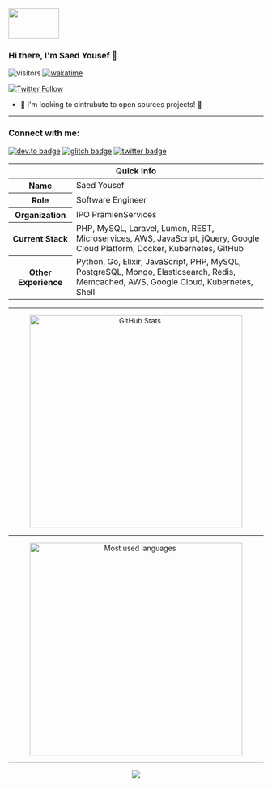 <!-- top left -->
<a href="#">
    <img src="https://media1.giphy.com/media/L0C3eo0XgklO7iqXRC/source.gif" width="100" height="60"/> 
</a>

### Hi there, I'm Saed Yousef 👋

![visitors](https://visitor-badge.glitch.me/badge?page_id=saedyousef.saedyousef&left_color=green&right_color=red)
[![wakatime](https://wakatime.com/badge/user/03bf07e2-4c78-4826-8603-8922f0241061.svg)](https://wakatime.com/@03bf07e2-4c78-4826-8603-8922f0241061)
<p>
  <a href="https://twitter.com/saedqyousef">
    <img alt="Twitter Follow" src="https://img.shields.io/twitter/follow/saedqyousef?style=for-the-badge">
  </a>
</p>


- 🔭 I'm looking to cintrubute to open sources projects! 👯
---

### Connect with me:
[![dev.to badge](https://img.shields.io/badge/linkedin-Saed%20Yousef-%230177B5?style=flat&logo=linkedin)](https://www.linkedin.com/in/saedyousef)
[![glitch badge](https://img.shields.io/badge/facebook-Saed%20Yousef-%230177B5?style=flat&logo=facebook)](https://www.facebook.com/saedqyousef)
[![twitter badge](https://img.shields.io/badge/instagram-@saedqyousef-%23E4415F?style=flat&logo=instagram&logoColor=white)](https://www.instagram.com/saedqyousef)


<table>
  <thead>
    <tr>
      <th colspan="2">Quick Info</th>
    </tr>
  </thead>
  <tbody>
    <tr><th scope='row'>Name</th><td>Saed Yousef</td></tr>
    <tr><th scope='row'>Role</th><td>Software Engineer</td></tr>
    <tr><th scope='row'>Organization</th><td>IPO PrämienServices</td></tr>
    <tr><th scope='row'>Current Stack</th><td>PHP, MySQL, Laravel, Lumen, REST, Microservices, AWS, JavaScript, jQuery, Google Cloud Platform, Docker, Kubernetes, GitHub </td></tr>
    <tr><th scope='row'>Other Experience</th><td>Python, Go, Elixir, JavaScript, PHP, MySQL, PostgreSQL, Mongo, Elasticsearch, Redis, Memcached, AWS, Google Cloud, Kubernetes, Shell</td></tr>
  </tbody>
</table>

---

 <!-- GitHub stats -->
<p align="center">
  <img align="center" src="https://github-readme-stats.vercel.app/api?username=saedyousef&show_icons=true&count_private=true&hide=none&theme=tokyonight" alt="GitHub Stats" width="420"/>
</p>

---

 <!-- Most Used Languages -->
<p align="center">
  <img align="center" src="https://github-readme-stats.vercel.app/api/top-langs/?username=saedyousef&show_icons=true&include_all_commits=true&theme=material-palenight&layout=compact&hide=css,html,blade" alt="Most used languages" width="420"/>
</p>


[twitter]: https://twitter.com/saedqyousef
[linkedin]: https://www.linkedin.com/in/saedyousef/
[instagram]: https://www.instagram.com/saedqyousef/
[facebook]: https://www.facebook.com/saedqyousef

---
  <!-- vercel github profile trophy -->
<p align="center">
  <img src="https://github-profile-trophy.vercel.app/?username=saedyousef&column=6&theme=onedark&title=Commit,PullRequest,Repositories,Followers,Stars,Issues"/>
</p>

